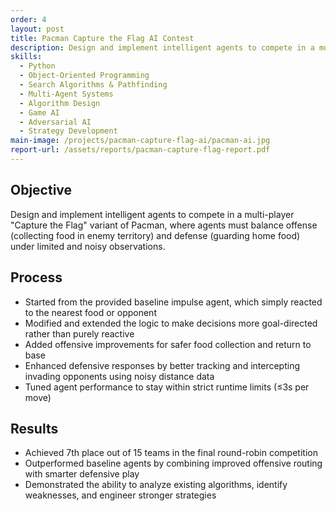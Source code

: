 ```yaml
---
order: 4
layout: post
title: Pacman Capture the Flag AI Contest
description: Design and implement intelligent agents to compete in a multi-player "Capture the Flag" variant of Pacman with offensive and defensive strategies as part of coursework
skills:
  - Python
  - Object-Oriented Programming
  - Search Algorithms & Pathfinding
  - Multi-Agent Systems
  - Algorithm Design
  - Game AI
  - Adversarial AI
  - Strategy Development
main-image: /projects/pacman-capture-flag-ai/pacman-ai.jpg
report-url: /assets/reports/pacman-capture-flag-report.pdf
---
```


## Objective
Design and implement intelligent agents to compete in a multi-player "Capture the Flag" variant of Pacman, where agents must balance offense (collecting food in enemy territory) and defense (guarding home food) under limited and noisy observations.

## Process
- Started from the provided baseline impulse agent, which simply reacted to the nearest food or opponent
- Modified and extended the logic to make decisions more goal-directed rather than purely reactive
- Added offensive improvements for safer food collection and return to base
- Enhanced defensive responses by better tracking and intercepting invading opponents using noisy distance data
- Tuned agent performance to stay within strict runtime limits (≤3s per move)

## Results
- Achieved 7th place out of 15 teams in the final round-robin competition
- Outperformed baseline agents by combining improved offensive routing with smarter defensive play
- Demonstrated the ability to analyze existing algorithms, identify weaknesses, and engineer stronger strategies


